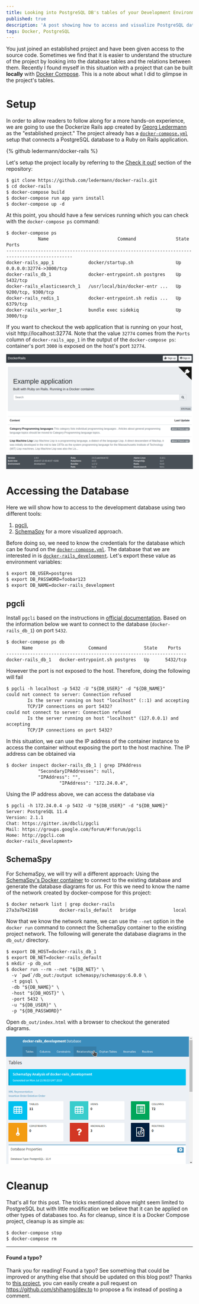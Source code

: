 ```yaml
---
title: Looking into PostgreSQL DB's tables of your Development Environment
published: true
description: 'A post showing how to access and visualize PostgreSQL database hosted in Docker container.'
tags: Docker, PostgreSQL
---
```


You just joined an established project and have been given access to the source code. Sometimes we find that it is easier to understand the structure of the project by looking into the database tables and the relations between them. Recently I found myself in this situation with a project that can be built **locally** with [Docker Compose](https://docs.docker.com/compose/). This is a note about what I did to glimpse in the project's tables.

# Setup

In order to allow readers to follow along for a more hands-on experience, we are going to use the Dockerize Rails app created by [Georg Ledermann](https://github.com/ledermann) as the "established project." The project already has a [`docker-compose.yml`](https://github.com/ledermann/docker-rails/blob/c7e0e5d8be469638d21cd13d500d4e5cd4873f8e/docker-compose.yml) setup that connects a PostgreSQL database to a Ruby on Rails application.

{% github ledermann/docker-rails %}

Let's setup the project locally by referring to the [Check it out!](https://github.com/ledermann/docker-rails/tree/c7e0e5d8be469638d21cd13d500d4e5cd4873f8e#check-it-out) section of the repository:

```console
$ git clone https://github.com/ledermann/docker-rails.git
$ cd docker-rails
$ docker-compose build
$ docker-compose run app yarn install
$ docker-compose up -d
```

At this point, you should have a few services running which you can check with the `docker-compose ps` command:

```console
$ docker-compose ps
            Name                          Command               State            Ports
-----------------------------------------------------------------------------------------------
docker-rails_app_1             docker/startup.sh                Up      0.0.0.0:32774->3000/tcp
docker-rails_db_1              docker-entrypoint.sh postgres    Up      5432/tcp
docker-rails_elasticsearch_1   /usr/local/bin/docker-entr ...   Up      9200/tcp, 9300/tcp
docker-rails_redis_1           docker-entrypoint.sh redis ...   Up      6379/tcp
docker-rails_worker_1          bundle exec sidekiq              Up      3000/tcp
```

If you want to checkout the web application that is running on your host, visit http://localhost:32774. Note that the value `32774` comes from the `Ports` column of `docker-rails_app_1` in the output of the `docker-compose ps`: container's port `3000` is exposed on the host's port `32774`.

![The demo Docker-Rails app](./assets/docker_rails.png)

# Accessing the Database

Here we will show how to access to the development database using two different tools:

1. [pgcli](https://www.pgcli.com/),
2. [SchemaSpy](https://github.com/schemaspy/schemaspy) for a more visualized approach.

Before doing so, we need to know the credentials for the database which can be found on the [`docker-compose.yml`](https://github.com/ledermann/docker-rails/blob/c7e0e5d8be469638d21cd13d500d4e5cd4873f8e/docker-compose.yml#L33-L34). The database that we are interested in is [`docker-rails_development`](https://github.com/ledermann/docker-rails/blob/c7e0e5d8be469638d21cd13d500d4e5cd4873f8e/config/database.yml#L27-L29). Let's export these value as environment variables:

```console
$ export DB_USER=postgres
$ export DB_PASSWORD=foobar123
$ export DB_NAME=docker-rails_development
```

## pgcli

Install `pgcli` based on the instructions in [official documentation](https://www.pgcli.com/install). Based on the information below we want to connect to the database (`docker-rails_db_1`) on port `5432`.

```console
$ docker-compose ps db
      Name                     Command              State    Ports
--------------------------------------------------------------------
docker-rails_db_1   docker-entrypoint.sh postgres   Up      5432/tcp
```

However the port is not exposed to the host. Therefore, doing the following will fail

```console
$ pgcli -h localhost -p 5432 -U "${DB_USER}" -d "${DB_NAME}"
could not connect to server: Connection refused
        Is the server running on host "localhost" (::1) and accepting
        TCP/IP connections on port 5432?
could not connect to server: Connection refused
        Is the server running on host "localhost" (127.0.0.1) and accepting
        TCP/IP connections on port 5432?
```

In this situation, we can use the IP address of the container instance to access the container without exposing the port to the host machine. The IP address can be obtained via

```console
$ docker inspect docker-rails_db_1 | grep IPAddress
            "SecondaryIPAddresses": null,
            "IPAddress": "",
                    "IPAddress": "172.24.0.4",
```

Using the IP address above, we can access the database via

```console
$ pgcli -h 172.24.0.4 -p 5432 -U "${DB_USER}" -d "${DB_NAME}"
Server: PostgreSQL 11.4
Version: 2.1.1
Chat: https://gitter.im/dbcli/pgcli
Mail: https://groups.google.com/forum/#!forum/pgcli
Home: http://pgcli.com
docker-rails_development>
```

## SchemaSpy

For SchemaSpy, we will try will a different approach: Using the [SchemaSpy's Docker container](https://hub.docker.com/r/schemaspy/schemaspy/) to connect to the existing database and generate the database diagrams for us. For this we need to know the name of the network created by docker-compose for this project:

```console
$ docker network list | grep docker-rails
27a3a7b42168        docker-rails_default   bridge              local
```

Now that we know the network name, we can use the `--net` option in the `docker run` command to connect the SchemaSpy container to the existing project network. The following will generate the database diagrams in the `db_out/` directory.

```console
$ export DB_HOST=docker-rails_db_1
$ export DB_NET=docker-rails_default
$ mkdir -p db_out
$ docker run --rm --net "${DB_NET}" \
  -v `pwd`/db_out:/output schemaspy/schemaspy:6.0.0 \
  -t pgsql \
  -db "${DB_NAME}" \
  -host "${DB_HOST}" \
  -port 5432 \
  -u "${DB_USER}" \
  -p "${DB_PASSWORD}"
```

Open `db_out/index.html` with a browser to checkout the generated diagrams.

![Using SchemaSpy](./assets/schemaspy.gif)

# Cleanup

That's all for this post. The tricks mentioned above might seem limited to PostgreSQL but with little modification we believe that it can be applied on other types of databases too. As for cleanup, since it is a Docker Compose project, cleanup is as simple as:

```console
$ docker-compose stop
$ docker-compose rm
```

---

#### Found a typo?

Thank you for reading! Found a typo? See something that could be improved or anything else that should be updated on this blog post? Thanks to [this project](https://github.com/maxime1992/dev.to), you can easily create a pull request on https://github.com/shihanng/dev.to to propose a fix instead of posting a comment.
